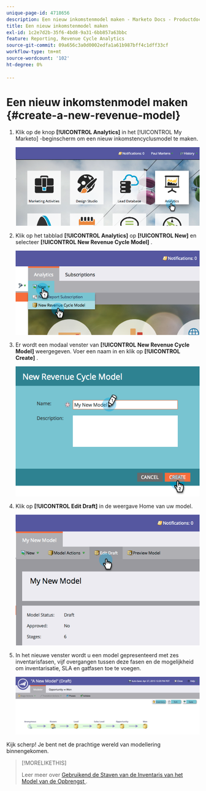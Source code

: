 ```yaml
---
unique-page-id: 4718656
description: Een nieuw inkomstenmodel maken - Marketo Docs - Productdocumentatie
title: Een nieuw inkomstenmodel maken
exl-id: 1c2e7d2b-35f6-4bd8-9a31-6bb857a63bbc
feature: Reporting, Revenue Cycle Analytics
source-git-commit: 09a656c3a0d0002edfa1a61b987bff4c1dff33cf
workflow-type: tm+mt
source-wordcount: '102'
ht-degree: 0%

---
```


# Een nieuw inkomstenmodel maken {#create-a-new-revenue-model}

1. Klik op de knop **[!UICONTROL Analytics]** in het [!UICONTROL My Marketo] -beginscherm om een nieuw inkomstencyclusmodel te maken.

   ![](assets/image2015-4-27-11-3a54-3a41.png)

1. Klik op het tabblad **[!UICONTROL Analytics]** op **[!UICONTROL New]** en selecteer **[!UICONTROL New Revenue Cycle Model]** .

   ![](assets/image2015-4-27-11-3a55-3a51.png)

1. Er wordt een modaal venster van **[!UICONTROL New Revenue Cycle Model]** weergegeven. Voer een naam in en klik op **[!UICONTROL Create]** .

   ![](assets/image2015-4-27-11-3a57-3a59.png)

1. Klik op **[!UICONTROL Edit Draft]** in de weergave Home van uw model.

   ![](assets/image2015-4-27-12-3a10-3a49.png)

1. In het nieuwe venster wordt u een model gepresenteerd met zes inventarisfasen, vijf overgangen tussen deze fasen en de mogelijkheid om inventarisatie, SLA en gatfasen toe te voegen.

   ![](assets/image2015-4-27-12-3a31-3a1.png)

Kijk scherp! Je bent net de prachtige wereld van modellering binnengekomen.

>[!MORELIKETHIS]
>
>Leer meer over [ Gebruikend de Staven van de Inventaris van het Model van de Opbrengst ](/help/marketo/product-docs/reporting/revenue-cycle-analytics/revenue-cycle-models/using-revenue-model-inventory-stages.md).
